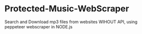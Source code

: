 # Protected-Music-WebScraper
Search and Download mp3 files from websites WIHOUT API, using peppeteer webscraper in NODE.js
